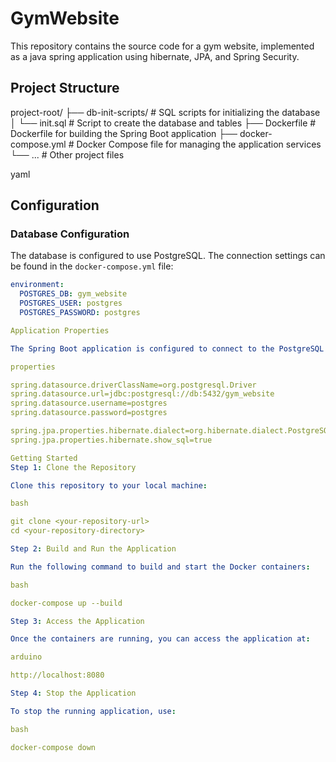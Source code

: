 # GymWebsite
 This repository contains the source code for a gym website, implemented as a java spring application using hibernate, JPA, and Spring Security.


## Project Structure

project-root/ ├── db-init-scripts/ # SQL scripts for initializing the database │ └── init.sql # Script to create the database and tables ├── Dockerfile # Dockerfile for building the Spring Boot application ├── docker-compose.yml # Docker Compose file for managing the application services └── ... # Other project files

yaml


## Configuration

### Database Configuration

The database is configured to use PostgreSQL. The connection settings can be found in the `docker-compose.yml` file:

```yaml
environment:
  POSTGRES_DB: gym_website
  POSTGRES_USER: postgres
  POSTGRES_PASSWORD: postgres

Application Properties

The Spring Boot application is configured to connect to the PostgreSQL database using the following properties in your application.properties file:

properties

spring.datasource.driverClassName=org.postgresql.Driver
spring.datasource.url=jdbc:postgresql://db:5432/gym_website
spring.datasource.username=postgres
spring.datasource.password=postgres

spring.jpa.properties.hibernate.dialect=org.hibernate.dialect.PostgreSQLDialect
spring.jpa.properties.hibernate.show_sql=true

Getting Started
Step 1: Clone the Repository

Clone this repository to your local machine:

bash

git clone <your-repository-url>
cd <your-repository-directory>

Step 2: Build and Run the Application

Run the following command to build and start the Docker containers:

bash

docker-compose up --build

Step 3: Access the Application

Once the containers are running, you can access the application at:

arduino

http://localhost:8080

Step 4: Stop the Application

To stop the running application, use:

bash

docker-compose down

